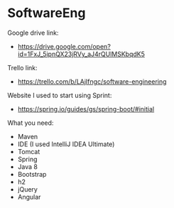 # SoftwareEng

Google drive link:
- https://drive.google.com/open?id=1FxJ_5ipnQX23jRVy_aJ4rQUlMSKbqdK5

Trello link:
- https://trello.com/b/LAjIfngc/software-engineering

Website I used to start using Sprint:
- https://spring.io/guides/gs/spring-boot/#initial

What you need:
- Maven
- IDE (I used IntelliJ IDEA Ultimate)
- Tomcat
- Spring
- Java 8
- Bootstrap
- h2
- jQuery
- Angular
